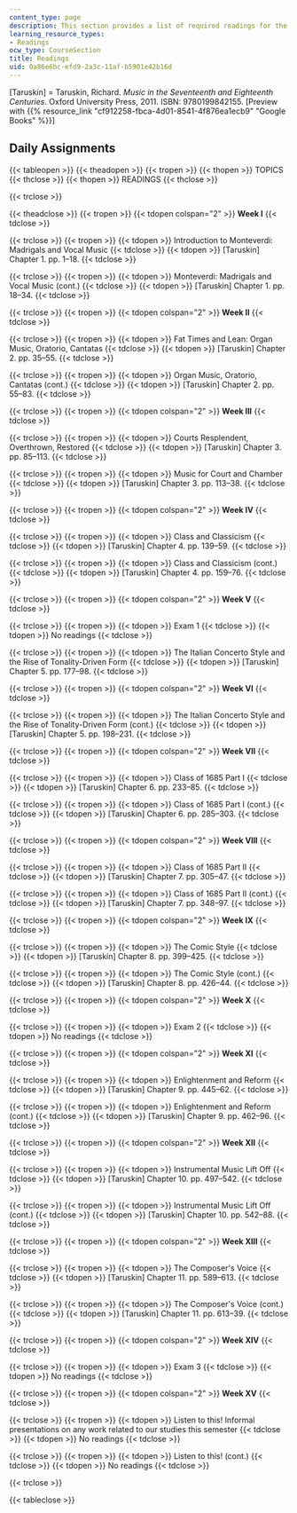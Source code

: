 ```yaml
---
content_type: page
description: This section provides a list of required readings for the class.
learning_resource_types:
- Readings
ocw_type: CourseSection
title: Readings
uid: 0a86e6bc-efd9-2a3c-11af-b5901e42b16d
---
```


\[Taruskin\] = Taruskin, Richard. _Music in the Seventeenth and Eighteenth Centuries_. Oxford University Press, 2011. ISBN: 9780199842155. \[Preview with {{% resource_link "cf912258-fbca-4d01-8541-4f876ea1ecb9" "Google Books" %}}\]

Daily Assignments
-----------------

{{< tableopen >}}
{{< theadopen >}}
{{< tropen >}}
{{< thopen >}}
TOPICS
{{< thclose >}}
{{< thopen >}}
READINGS
{{< thclose >}}

{{< trclose >}}

{{< theadclose >}}
{{< tropen >}}
{{< tdopen colspan="2" >}}
**Week I**
{{< tdclose >}}

{{< trclose >}}
{{< tropen >}}
{{< tdopen >}}
Introduction to Monteverdi: Madrigals and Vocal Music
{{< tdclose >}}
{{< tdopen >}}
\[Taruskin\] Chapter 1. pp. 1–18.
{{< tdclose >}}

{{< trclose >}}
{{< tropen >}}
{{< tdopen >}}
Monteverdi: Madrigals and Vocal Music (cont.)
{{< tdclose >}}
{{< tdopen >}}
\[Taruskin\] Chapter 1. pp. 18–34.
{{< tdclose >}}

{{< trclose >}}
{{< tropen >}}
{{< tdopen colspan="2" >}}
**Week II**
{{< tdclose >}}

{{< trclose >}}
{{< tropen >}}
{{< tdopen >}}
Fat Times and Lean: Organ Music, Oratorio, Cantatas
{{< tdclose >}}
{{< tdopen >}}
\[Taruskin\] Chapter 2. pp. 35–55.
{{< tdclose >}}

{{< trclose >}}
{{< tropen >}}
{{< tdopen >}}
Organ Music, Oratorio, Cantatas (cont.)
{{< tdclose >}}
{{< tdopen >}}
\[Taruskin\] Chapter 2. pp. 55–83.
{{< tdclose >}}

{{< trclose >}}
{{< tropen >}}
{{< tdopen colspan="2" >}}
**Week III**
{{< tdclose >}}

{{< trclose >}}
{{< tropen >}}
{{< tdopen >}}
Courts Resplendent, Overthrown, Restored
{{< tdclose >}}
{{< tdopen >}}
\[Taruskin\] Chapter 3. pp. 85–113.
{{< tdclose >}}

{{< trclose >}}
{{< tropen >}}
{{< tdopen >}}
Music for Court and Chamber
{{< tdclose >}}
{{< tdopen >}}
\[Taruskin\] Chapter 3. pp. 113–38.
{{< tdclose >}}

{{< trclose >}}
{{< tropen >}}
{{< tdopen colspan="2" >}}
**Week IV**
{{< tdclose >}}

{{< trclose >}}
{{< tropen >}}
{{< tdopen >}}
Class and Classicism
{{< tdclose >}}
{{< tdopen >}}
\[Taruskin\] Chapter 4. pp. 139–59.
{{< tdclose >}}

{{< trclose >}}
{{< tropen >}}
{{< tdopen >}}
Class and Classicism (cont.)
{{< tdclose >}}
{{< tdopen >}}
\[Taruskin\] Chapter 4. pp. 159–76.
{{< tdclose >}}

{{< trclose >}}
{{< tropen >}}
{{< tdopen colspan="2" >}}
**Week V**
{{< tdclose >}}

{{< trclose >}}
{{< tropen >}}
{{< tdopen >}}
Exam 1
{{< tdclose >}}
{{< tdopen >}}
No readings
{{< tdclose >}}

{{< trclose >}}
{{< tropen >}}
{{< tdopen >}}
The Italian Concerto Style and the Rise of Tonality-Driven Form
{{< tdclose >}}
{{< tdopen >}}
\[Taruskin\] Chapter 5. pp. 177–98.
{{< tdclose >}}

{{< trclose >}}
{{< tropen >}}
{{< tdopen colspan="2" >}}
**Week VI**
{{< tdclose >}}

{{< trclose >}}
{{< tropen >}}
{{< tdopen >}}
The Italian Concerto Style and the Rise of Tonality-Driven Form (cont.)
{{< tdclose >}}
{{< tdopen >}}
\[Taruskin\] Chapter 5. pp. 198–231.
{{< tdclose >}}

{{< trclose >}}
{{< tropen >}}
{{< tdopen colspan="2" >}}
**Week VII**
{{< tdclose >}}

{{< trclose >}}
{{< tropen >}}
{{< tdopen >}}
Class of 1685 Part I
{{< tdclose >}}
{{< tdopen >}}
\[Taruskin\] Chapter 6. pp. 233–85.
{{< tdclose >}}

{{< trclose >}}
{{< tropen >}}
{{< tdopen >}}
Class of 1685 Part I (cont.)
{{< tdclose >}}
{{< tdopen >}}
\[Taruskin\] Chapter 6. pp. 285–303.
{{< tdclose >}}

{{< trclose >}}
{{< tropen >}}
{{< tdopen colspan="2" >}}
**Week VIII**
{{< tdclose >}}

{{< trclose >}}
{{< tropen >}}
{{< tdopen >}}
Class of 1685 Part II
{{< tdclose >}}
{{< tdopen >}}
\[Taruskin\] Chapter 7. pp. 305–47.
{{< tdclose >}}

{{< trclose >}}
{{< tropen >}}
{{< tdopen >}}
Class of 1685 Part II (cont.)
{{< tdclose >}}
{{< tdopen >}}
\[Taruskin\] Chapter 7. pp. 348–97.
{{< tdclose >}}

{{< trclose >}}
{{< tropen >}}
{{< tdopen colspan="2" >}}
**Week IX**
{{< tdclose >}}

{{< trclose >}}
{{< tropen >}}
{{< tdopen >}}
The Comic Style
{{< tdclose >}}
{{< tdopen >}}
\[Taruskin\] Chapter 8. pp. 399–425.
{{< tdclose >}}

{{< trclose >}}
{{< tropen >}}
{{< tdopen >}}
The Comic Style (cont.)
{{< tdclose >}}
{{< tdopen >}}
\[Taruskin\] Chapter 8. pp. 426–44.
{{< tdclose >}}

{{< trclose >}}
{{< tropen >}}
{{< tdopen colspan="2" >}}
**Week X**
{{< tdclose >}}

{{< trclose >}}
{{< tropen >}}
{{< tdopen >}}
Exam 2
{{< tdclose >}}
{{< tdopen >}}
No readings
{{< tdclose >}}

{{< trclose >}}
{{< tropen >}}
{{< tdopen colspan="2" >}}
**Week XI**
{{< tdclose >}}

{{< trclose >}}
{{< tropen >}}
{{< tdopen >}}
Enlightenment and Reform
{{< tdclose >}}
{{< tdopen >}}
\[Taruskin\] Chapter 9. pp. 445–62.
{{< tdclose >}}

{{< trclose >}}
{{< tropen >}}
{{< tdopen >}}
Enlightenment and Reform (cont.)
{{< tdclose >}}
{{< tdopen >}}
\[Taruskin\] Chapter 9. pp. 462–96.
{{< tdclose >}}

{{< trclose >}}
{{< tropen >}}
{{< tdopen colspan="2" >}}
**Week XII**
{{< tdclose >}}

{{< trclose >}}
{{< tropen >}}
{{< tdopen >}}
Instrumental Music Lift Off
{{< tdclose >}}
{{< tdopen >}}
\[Taruskin\] Chapter 10. pp. 497–542.
{{< tdclose >}}

{{< trclose >}}
{{< tropen >}}
{{< tdopen >}}
Instrumental Music Lift Off (cont.)
{{< tdclose >}}
{{< tdopen >}}
\[Taruskin\] Chapter 10. pp. 542–88.
{{< tdclose >}}

{{< trclose >}}
{{< tropen >}}
{{< tdopen colspan="2" >}}
**Week XIII**
{{< tdclose >}}

{{< trclose >}}
{{< tropen >}}
{{< tdopen >}}
The Composer's Voice
{{< tdclose >}}
{{< tdopen >}}
\[Taruskin\] Chapter 11. pp. 589–613.
{{< tdclose >}}

{{< trclose >}}
{{< tropen >}}
{{< tdopen >}}
The Composer's Voice (cont.)
{{< tdclose >}}
{{< tdopen >}}
\[Taruskin\] Chapter 11. pp. 613–39.
{{< tdclose >}}

{{< trclose >}}
{{< tropen >}}
{{< tdopen colspan="2" >}}
**Week XIV**
{{< tdclose >}}

{{< trclose >}}
{{< tropen >}}
{{< tdopen >}}
Exam 3
{{< tdclose >}}
{{< tdopen >}}
No readings
{{< tdclose >}}

{{< trclose >}}
{{< tropen >}}
{{< tdopen colspan="2" >}}
**Week XV**
{{< tdclose >}}

{{< trclose >}}
{{< tropen >}}
{{< tdopen >}}
Listen to this! Informal presentations on any work related to our studies this semester
{{< tdclose >}}
{{< tdopen >}}
No readings
{{< tdclose >}}

{{< trclose >}}
{{< tropen >}}
{{< tdopen >}}
Listen to this! (cont.)
{{< tdclose >}}
{{< tdopen >}}
No readings
{{< tdclose >}}

{{< trclose >}}

{{< tableclose >}}